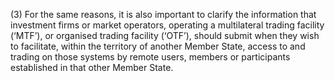 (3) For the same reasons, it is also important to clarify the information that investment firms or market operators, operating a multilateral trading facility (‘MTF’), or organised trading facility (‘OTF’), should submit when they wish to facilitate, within the territory of another Member State, access to and trading on those systems by remote users, members or participants established in that other Member State.
